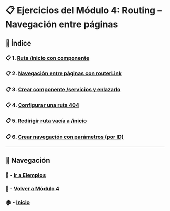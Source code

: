 # 📋 Ejercicios del Módulo 4: Routing – Navegación entre páginas

## 📌 Índice

### 📋 1. [Ruta /inicio con componente](./Enunciados/Ejercicio_1.md)
### 📋 2. [Navegación entre páginas con routerLink](./Enunciados/Ejercicio_2.md)
### 📋 3. [Crear componente /servicios y enlazarlo](./Enunciados/Ejercicio_3.md)
### 📋 4. [Configurar una ruta 404](./Enunciados/Ejercicio_4.md)
### 📋 5. [Redirigir ruta vacía a /inicio](./Enunciados/Ejercicio_5.md)
### 📋 6. [Crear navegación con parámetros (por ID)](./Enunciados/Ejercicio_6.md)

---

## 🔁 Navegación

### 🧪 - [Ir a Ejemplos](../Ejemplos/README.md)

### 📘 - [Volver a Módulo 4](../Modulo_4.md)

### 🏠 - [Inicio](../../../README.md)

